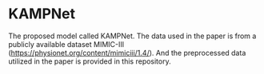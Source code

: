 # KAMPNet
The proposed model called KAMPNet.
The data used in the paper is from a publicly available dataset MIMIC-III (https://physionet.org/content/mimiciii/1.4/). And the preprocessed data utilized in the paper is provided in this repository.
